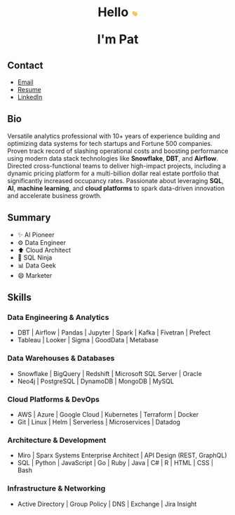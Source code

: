 <h1 align="center">
Hello <img src="images/waving-hand.gif" width="3%">

I'm Pat
</h1>

## Contact
* [Email](mailto:hello@patbierkortte.com)
* [Resume](https://www.patbierkortte.com/Bierkortte-Patrick-Resume.pdf)
* [LinkedIn](https://www.linkedin.com/in/pbierkortte)

## Bio
Versatile analytics professional with 10+ years of experience building and optimizing data systems for tech startups and Fortune 500 companies. Proven track record of slashing operational costs and boosting performance using modern data stack technologies like **Snowflake**, **DBT**, and **Airflow**. Directed cross-functional teams to deliver high-impact projects, including a dynamic pricing platform for a multi-billion dollar real estate portfolio that significantly increased occupancy rates. Passionate about leveraging **SQL**, **AI**, **machine learning**, and **cloud platforms** to spark data-driven innovation and accelerate business growth.

## Summary
* :sparkles: AI Pioneer
* :gear: Data Engineer
* :arrow_up: Cloud Architect
* :martial_arts_uniform: SQL Ninja
* :bar_chart: Data Geek
* :smile: Marketer

## Skills

### Data Engineering & Analytics
* DBT | Airflow | Pandas | Jupyter | Spark | Kafka | Fivetran | Prefect
* Tableau | Looker | Sigma | GoodData | Metabase
      
### Data Warehouses & Databases
* Snowflake | BigQuery | Redshift | Microsoft SQL Server | Oracle
* Neo4j | PostgreSQL | DynamoDB | MongoDB | MySQL
      
### Cloud Platforms & DevOps
* AWS | Azure | Google Cloud | Kubernetes | Terraform | Docker
* Git | Linux | Helm | Serverless | Microservices | Datadog
      
### Architecture & Development
* Miro | Sparx Systems Enterprise Architect | API Design (REST, GraphQL)
* SQL | Python | JavaScript | Go | Ruby | Java | C# | R | HTML | CSS | Bash

### Infrastructure & Networking
* Active Directory | Group Policy | DNS | Exchange | Jira Insight

<img src="https://us-central1-trackgit-analytics.cloudfunctions.net/token/ping/kvznbkuddqzzm08c88ak" width="1" height="1"/>
